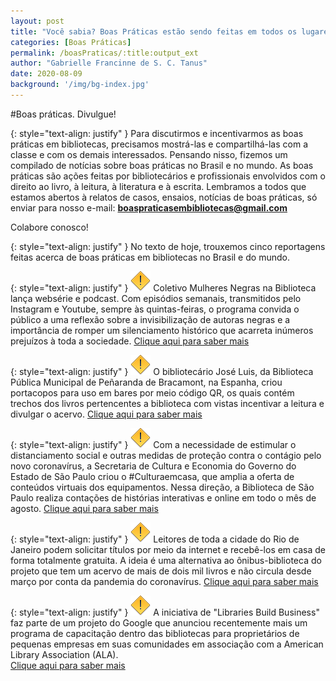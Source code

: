 ```yaml
---
layout: post
title: "Você sabia? Boas Práticas estão sendo feitas em todos os lugares!"
categories: [Boas Práticas]
permalink: /boasPraticas/:title:output_ext
author: "Gabrielle Francinne de S. C. Tanus"
date: 2020-08-09
background: '/img/bg-index.jpg'
---
```

#Boas práticas. Divulgue!

{: style="text-align: justify" }
Para discutirmos e incentivarmos as boas práticas em bibliotecas, precisamos mostrá-las e compartilhá-las com a classe e com os demais interessados. Pensando nisso, fizemos um compilado de notícias sobre boas práticas no Brasil e no mundo. As boas práticas são ações feitas por bibliotecários e profissionais envolvidos com o direito ao livro, à leitura, à literatura e à escrita. Lembramos a todos que estamos abertos à relatos de casos, ensaios, notícias de boas práticas, só enviar para nosso e-mail: **boaspraticasembibliotecas@gmail.com**

Colabore conosco!

{: style="text-align: justify" }
No texto de hoje, trouxemos cinco reportagens feitas acerca de boas práticas em bibliotecas no Brasil e do mundo.

{: style="text-align: justify" }
![](/img/warning.png) Coletivo Mulheres Negras na Biblioteca lança websérie e podcast. Com episódios semanais, transmitidos pelo Instagram e Youtube, sempre às quintas-feiras, o programa convida o público a uma reflexão sobre a invisibilização de autoras negras e a importância de romper um silenciamento histórico que acarreta inúmeros prejuízos à toda a sociedade.
[Clique aqui para saber mais](https://odia.ig.com.br/diversao/virando-a-pagina/2020/07/5953310-coletivo-mulheres-negras-na-biblioteca-lanca-webserie-e-podcast.html)

{: style="text-align: justify" }
![](/img/warning.png) O bibliotecário José Luis, da Biblioteca Pública Municipal de Peñaranda de Bracamont, na Espanha, criou portacopos para uso em bares por meio código QR, os quais contém trechos dos livros pertencentes a biblioteca com vistas incentivar a leitura e divulgar o acervo.
[Clique aqui para saber mais](https://www.julianmarquina.es/la-biblioteca-de-penaranda-de-bracamonte-lleva-los-libros-a-los-bares-en-forma-de-posavasos/)

{: style="text-align: justify" }
![](/img/warning.png) Com a necessidade de estimular o distanciamento social e outras medidas de proteção contra o contágio pelo novo coronavírus, a Secretaria de Cultura e Economia do Governo do Estado de São Paulo criou o #Culturaemcasa, que amplia a oferta de conteúdos virtuais dos equipamentos. Nessa direção, a Biblioteca de São Paulo realiza contações de histórias interativas e online em todo o mês de agosto.
[Clique aqui para saber mais](https://www.abcdoabc.com.br/abc/noticia/biblioteca-sao-paulo-realiza-contacoes-historias-interativas-online-104948?fbclid=IwAR08Tkhwu7klJI5VqcY-J-Ymg0dn4r_gR_gP0JYVaPAc-DX9rNdE2XkawCE)

{: style="text-align: justify" }
![](/img/warning.png) Leitores de toda a cidade do Rio de Janeiro podem solicitar títulos por meio da internet e recebê-los em casa de forma totalmente gratuita. A ideia é uma alternativa ao ônibus-biblioteca do projeto que tem um acervo de mais de dois mil livros e não circula desde março por conta da pandemia do coronavírus.
[Clique aqui para saber mais](https://extra.globo.com/noticias/rio/projeto-de-biblioteca-itinerantelanca-delivery-gratuito-de-livros-no-rio-24543608.html?fbclid=IwAR3uBYi-v-FlkJYNK2uPhMRUgJ2kF7uUjPQ1rNJqs8cmd0ABYRO9jK5FELM)

{: style="text-align: justify" }
![](/img/warning.png) A iniciativa de "Libraries Build Business" faz parte de um projeto do Google que anunciou recentemente mais um programa de capacitação dentro das bibliotecas para proprietários de pequenas empresas em suas comunidades em associação com a American Library Association (ALA).  
[Clique aqui para saber mais](https://www.blog.google/outreach-initiatives/grow-with-google/libraries-entrepreneurs/)